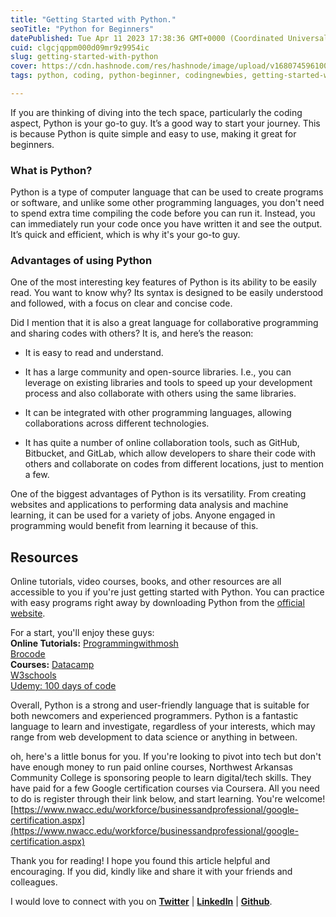```yaml
---
title: "Getting Started with Python."
seoTitle: "Python for Beginners"
datePublished: Tue Apr 11 2023 17:38:36 GMT+0000 (Coordinated Universal Time)
cuid: clgcjqppm000d09mr9z9954ic
slug: getting-started-with-python
cover: https://cdn.hashnode.com/res/hashnode/image/upload/v1680745961004/953df136-8400-4cb1-a697-c551fe2e8e9a.png
tags: python, coding, python-beginner, codingnewbies, getting-started-with-python

---
```


If you are thinking of diving into the tech space, particularly the coding aspect, Python is your go-to guy. It’s a good way to start your journey. This is because Python is quite simple and easy to use, making it great for beginners.

### What is Python?

Python is a type of computer language that can be used to create programs or software, and unlike some other programming languages, you don't need to spend extra time compiling the code before you can run it. Instead, you can immediately run your code once you have written it and see the output. It’s quick and efficient, which is why it's your go-to guy.

### **Advantages of using Python**

One of the most interesting key features of Python is its ability to be easily read. You want to know why? Its syntax is designed to be easily understood and followed, with a focus on clear and concise code.

Did I mention that it is also a great language for collaborative programming and sharing codes with others? It is, and here’s the reason:

* It is easy to read and understand.
    
* It has a large community and open-source libraries. I.e., you can leverage on existing libraries and tools to speed up your development process and also collaborate with others using the same libraries.
    
* It can be integrated with other programming languages, allowing collaborations across different technologies.
    
* It has quite a number of online collaboration tools, such as GitHub, Bitbucket, and GitLab, which allow developers to share their code with others and collaborate on codes from different locations, just to mention a few.
    

One of the biggest advantages of Python is its versatility. From creating websites and applications to performing data analysis and machine learning, it can be used for a variety of jobs. Anyone engaged in programming would benefit from learning it because of this.

## Resources

Online tutorials, video courses, books, and other resources are all accessible to you if you're just getting started with Python. You can practice with easy programs right away by downloading Python from the [official website](https://www.python.org/).

For a start, you'll enjoy these guys:  
**Online Tutorials:** [Programmingwithmosh](https://youtube.com/@programmingwithmosh)  
[Brocode](https://youtube.com/@BroCodez)  
**Courses:** [Datacamp](https://www.datacamp.com/)  
[W3schools](http://w3schools.com/)  
[Udemy: 100 days of code](https://www.udemy.com/course/100-days-of-code/?utm_source=adwords&utm_medium=udemyads&utm_campaign=Python_v.PROF_la.EN_cc.ROW_ti.7380&utm_content=deal4584&utm_term=_._ag_85724077424_._ad_535757779589_._kw_python+free+course_._de_c_._dm__._pl__._ti_kwd-298564862288_._li_1010294_._pd__._&matchtype=b&gclid=CjwKCAjwitShBhA6EiwAq3RqA394YuYD-YfHwHyw586PaRywjaqqc-eolgCSlJkYCETZ-9C3JVw9YhoCNR8QAvD_BwE)

Overall, Python is a strong and user-friendly language that is suitable for both newcomers and experienced programmers. Python is a fantastic language to learn and investigate, regardless of your interests, which may range from web development to data science or anything in between.

oh, here's a little bonus for you. If you're looking to pivot into tech but don't have enough money to run paid online courses, Northwest Arkansas Community College is sponsoring people to learn digital/tech skills. They have paid for a few Google certification courses via Coursera. All you need to do is register through their link below, and start learning. You're welcome!  
[https://www.nwacc.edu/workforce/businessandprofessional/google-certification.aspx](https://www.nwacc.edu/workforce/businessandprofessional/google-certification.aspx)

Thank you for reading! I hope you found this article helpful and encouraging. If you did, kindly like and share it with your friends and colleagues.

I would love to connect with you on [**Twitter**](https://twitter.com/EbubeKamalu) | [**LinkedIn**](https://www.linkedin.com/in/uwaomakamalu) | [**Github**](https://github.com/Ekams26).